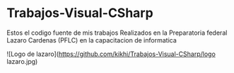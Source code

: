 # Trabajos-Visual-CSharp
Estos el codigo fuente de mis trabajos Realizados en la Preparatoria federal Lazaro Cardenas (PFLC) en la capacitacion de informatica

![Logo de lazaro](https://github.com/kikhi/Trabajos-Visual-CSharp/logo lazaro.jpg)
